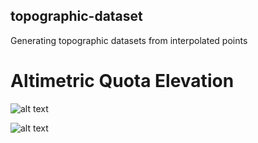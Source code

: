 ## topographic-dataset

 Generating topographic datasets from interpolated points

# Altimetric Quota Elevation


![alt text](image.jpg?raw=true)

![alt text](http://url/to/graphic_elevation.png)